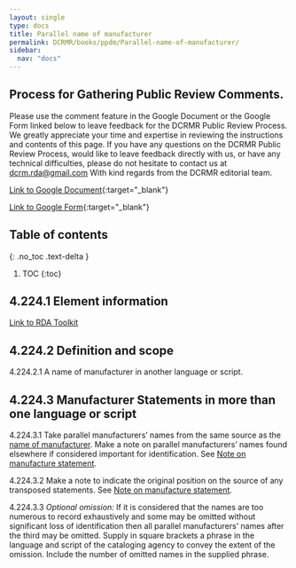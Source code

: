 ```yaml
---
layout: single
type: docs
title: Parallel name of manufacturer
permalink: DCRMR/books/ppdm/Parallel-name-of-manufacturer/
sidebar:
  nav: "docs"
---
```


## Process for Gathering Public Review Comments.
Please use the comment feature in the Google Document or the Google Form linked below to leave feedback for the DCRMR Public Review Process.  We greatly appreciate your time and expertise in reviewing the instructions and contents of this page.  If you have any questions on the DCRMR Public Review Process, would like to leave feedback directly with us, or have any technical difficulties, please do not hesitate to contact us at dcrm.rda@gmail.com  With kind regards from the DCRMR editorial team.

[Link to Google Document](https://docs.google.com/document/d/1k3Wl9uO1X-AF-zINvdBaVpILHLfDavvRLpWAnWzZ8os/edit){:target="_blank"}

[Link to Google Form](https://docs.google.com/forms/d/e/1FAIpQLSdNtJkbY1mngdTcvCoB7zZcpaIuuKHvlbyiidP-QunDy14VcQ/viewform){:target="_blank"}

## Table of contents
{: .no_toc .text-delta }

1. TOC
{:toc}

## 4.224.1 Element information

[Link to RDA Toolkit](https://beta.rdatoolkit.org/Content/Index?externalId=en-US_ala-61a1d2e6-9672-36d4-a7b5-c1e37f685797)

## 4.224.2 Definition and scope

<a name="4.224.2.1">4.224.2.1</a> A name of manufacturer in another language or script.

## 4.224.3 Manufacturer Statements in more than one language or script

<a name="4.224.3.1">4.224.3.1</a> Take parallel manufacturers’ names from the same source as the [name of manufacturer](DCRMR/books/ppdm/Name-of-manufacturer). Make a note on parallel manufacturers’ names found elsewhere if considered important for identification. See [Note on manufacture statement](DCRMR/books/ppdm/Note-on-manufacture-statement).

<a name="4.224.3.2">4.224.3.2</a> Make a note to indicate the original position on the source of any transposed statements. See [Note on manufacture statement](DCRMR/books/ppdm/Note-on-manufacture-statement). 

<a name="4.224.3.3">4.224.3.3</a> *Optional omission:* If it is considered that the names are too numerous to record exhaustively and some may be omitted without significant loss of identification then all parallel manufacturers’ names after the third may be omitted. Supply in square brackets a phrase in the language and script of the cataloging agency to convey the extent of the omission. Include the number of omitted names in the supplied phrase.
